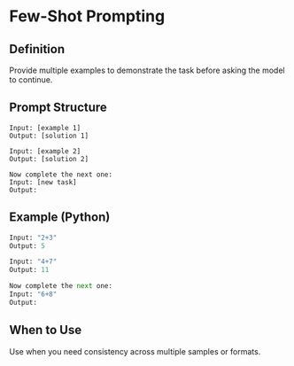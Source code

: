 # Few-Shot Prompting

## Definition
Provide multiple examples to demonstrate the task before asking the model to continue.

## Prompt Structure
```
Input: [example 1]
Output: [solution 1]

Input: [example 2]
Output: [solution 2]

Now complete the next one:
Input: [new task]
Output:
```

## Example (Python)
```python
Input: "2+3"
Output: 5

Input: "4+7"
Output: 11

Now complete the next one:
Input: "6+8"
Output:
```

## When to Use
Use when you need consistency across multiple samples or formats.
